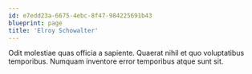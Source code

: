 ```yaml
---
id: e7edd23a-6675-4ebc-8f47-984225691b43
blueprint: page
title: 'Elroy Schowalter'
---
```

Odit molestiae quas officia a sapiente. Quaerat nihil et quo voluptatibus temporibus. Numquam inventore error temporibus atque sunt sit.